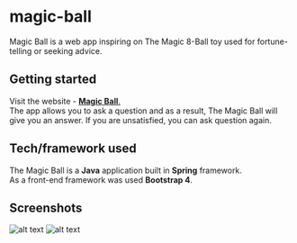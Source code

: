 # magic-ball
Magic Ball is a web app inspiring on The Magic 8-Ball toy used for fortune-telling or seeking advice. 
## Getting started
Visit the website - [**Magic Ball**.](https://ball-magic.herokuapp.com/) </br>
The app allows you to ask a question and as a result, The Magic Ball will give you an answer. If you are unsatisfied, you can ask question again.
## Tech/framework used
The Magic Ball is a **Java** application built in **Spring** framework.</br>
As a front-end framework was used **Bootstrap 4**.
## Screenshots
![alt text](https://res.cloudinary.com/papatki/image/upload/v1542882586/Screenshot_from_2018-11-22_11-24-32.png)
![alt text](https://res.cloudinary.com/papatki/image/upload/v1542882587/Screenshot_from_2018-11-22_11-25-35.png)
